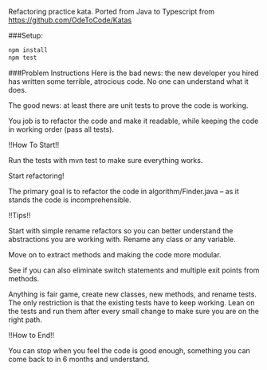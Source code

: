 Refactoring practice kata. Ported from Java to Typescript from https://github.com/OdeToCode/Katas

###Setup:

```bash
npm install
npm test
```

###Problem Instructions
Here is the bad news: the new developer you hired has written some terrible, atrocious code. No one can understand what it does.

The good news: at least there are unit tests to prove the code is working.

You job is to refactor the code and make it readable, while keeping the code in working order (pass all tests).

!!How To Start!!

Run the tests with mvn test to make sure everything works.

Start refactoring!

The primary goal is to refactor the code in algorithm/Finder.java – as it stands the code is incomprehensible.

!!Tips!!

Start with simple rename refactors so you can better understand the abstractions you are working with. Rename any class or any variable.

Move on to extract methods and making the code more modular.

See if you can also eliminate switch statements and multiple exit points from methods.

Anything is fair game, create new classes, new methods, and rename tests. The only restriction is that the existing tests have to keep working. Lean on the tests and run them after every small change to make sure you are on the right path.

!!How to End!!

You can stop when you feel the code is good enough, something you can come back to in 6 months and understand.
